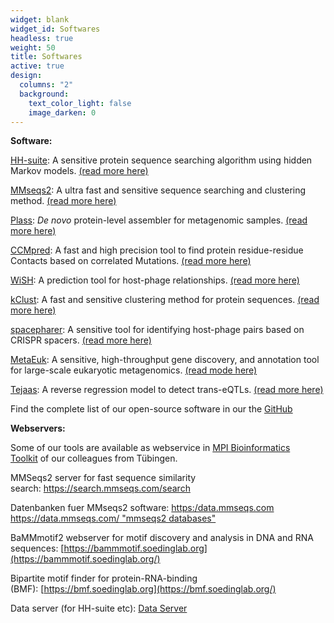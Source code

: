 ```yaml
---
widget: blank
widget_id: Softwares
headless: true
weight: 50
title: Softwares
active: true
design:
  columns: "2"
  background:
    text_color_light: false
    image_darken: 0
---
```


**Software:**

[HH-suite](https://github.com/soedinglab/hh-suite "hhsuite GitHub"): A sensitive protein sequence searching algorithm using hidden Markov models. [(read more here)](https://bmcbioinformatics.biomedcentral.com/articles/10.1186/s12859-019-3019-7)

[MMseqs2](https://mmseqs.com/ "mmseqs2"): A ultra fast and sensitive sequence searching and clustering method. [(read more here)](https://academic.oup.com/bioinformatics/article/32/9/1323/1744460)

[Plass](https://github.com/soedinglab/plass): _De novo_ protein-level assembler for metagenomic samples. [(read more here)](https://www.nature.com/articles/s41592-019-0437-4)

[CCMpred](https://github.com/soedinglab/CCMpred "compared"): A fast and high precision tool to find protein residue-residue Contacts based on correlated Mutations. [(read more here)](https://academic.oup.com/bioinformatics/article/30/21/3128/2422261)

[WiSH](https://github.com/soedinglab/wish): A prediction tool for host-phage relationships. [(read more here)](https://academic.oup.com/bioinformatics/article/33/19/3113/3964377)

[kClust](https://github.com/soedinglab/kClust): A fast and sensitive clustering method for protein sequences. [(read more here)](https://bmcbioinformatics.biomedcentral.com/articles/10.1186/1471-2105-14-248)

[spacepharer](https://github.com/soedinglab/spacepharer): A sensitive tool for identifying host-phage pairs based on CRISPR spacers. [(read more here)](https://academic.oup.com/bioinformatics/article/37/19/3364/6207963)

[MetaEuk](https://github.com/soedinglab/metaeuk): A sensitive, high-throughput gene discovery, and annotation tool for large-scale eukaryotic metagenomics. [(read mode here)](https://microbiomejournal.biomedcentral.com/articles/10.1186/s40168-020-00808-x)

[Tejaas](https://github.com/soedinglab/tejaas): A reverse regression model to detect trans-eQTLs. [(read more here)](https://genomebiology.biomedcentral.com/articles/10.1186/s13059-021-02361-8)

Find the complete list of our open-source software in our the [GitHub](https://github.com/soedinglab)

**Webservers:**

Some of our tools are available as webservice in [MPI Bioinformatics Toolkit](https://toolkit.tuebingen.mpg.de/) of our colleagues from Tübingen.

MMSeqs2 server for fast sequence similarity search: <https://search.mmseqs.com/search>

Datenbanken fuer MMseqs2 software: <https:/data.mmseqs.com> [https://data.mmseqs.com/ "mmseqs2 databases"](https://www.mpibpc.mpg.de/data.mmseqs.com)

BaMMmotif2 webserver for motif discovery and analysis in DNA and RNA sequences: [https://bammmotif.soedinglab.org](https://bammmotif.soedinglab.org/)

Bipartite motif finder for protein-RNA-binding (BMF): [https://bmf.soedinglab.org](https://bmf.soedinglab.org/)

Data server (for HH-suite etc): [Data Server](http://wwwuser.gwdg.de/~compbiol/data/ "Data-Server")
